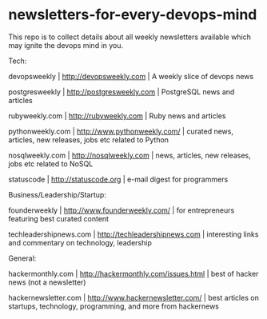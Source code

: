 newsletters-for-every-devops-mind
=================================

This repo is to collect details about all weekly newsletters available which may ignite the devops mind in you.

Tech:

devopsweekly | http://devopsweekly.com | A weekly slice of devops news

postgresweekly | http://postgresweekly.com |   PostgreSQL news and articles

rubyweekly.com | http://rubyweekly.com |  Ruby news and articles

pythonweekly.com | http://www.pythonweekly.com/ | curated news, articles, new releases, jobs etc related to Python

nosqlweekly.com | http://nosqlweekly.com | news, articles, new releases, jobs etc related to NoSQL

statuscode | http://statuscode.org | e-mail digest for programmers

Business/Leadership/Startup:

founderweekly | http://www.founderweekly.com/ | for entrepreneurs featuring best curated content

techleadershipnews.com | http://techleadershipnews.com | interesting links and commentary on technology, leadership

General:

hackermonthly.com | http://hackermonthly.com/issues.html | best of hacker news (not a newsletter)

hackernewsletter.com | http://www.hackernewsletter.com/ | best articles on startups, technology, programming, and more from hackernews
